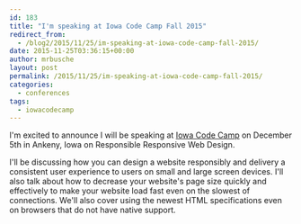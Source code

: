 ```yaml
---
id: 183
title: "I'm speaking at Iowa Code Camp Fall 2015"
redirect_from:
  - /blog2/2015/11/25/im-speaking-at-iowa-code-camp-fall-2015/
date: 2015-11-25T03:36:15+00:00
author: mrbusche
layout: post
permalink: /2015/11/25/im-speaking-at-iowa-code-camp-fall-2015/
categories:
  - conferences
tags:
  - iowacodecamp
---
```


I'm excited to announce I will be speaking at [Iowa Code Camp](https://iowacodecamp.com/session/list#37) on December 5th in Ankeny, Iowa on Responsible Responsive Web Design.

I'll be discussing how you can design a website responsibly and delivery a consistent user experience to users on small and large screen devices. I'll also talk about how to decrease your website's page size quickly and effectively to make your website load fast even on the slowest of connections. We'll also cover using the newest HTML specifications even on browsers that do not have native support.
